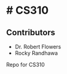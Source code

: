 <h1># CS310</h1>
<h2>Contributors</h2>
<ul>
  <li>Dr. Robert Flowers</li>
  <li>Rocky Randhawa</li>
</ul>

Repo for CS310 
